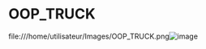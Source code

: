 # OOP_TRUCK

file:///home/utilisateur/Images/OOP_TRUCK.png![image](https://user-images.githubusercontent.com/94757222/160361892-3dfa38dc-2d83-45bb-aa88-fd29aee6bbeb.png)

